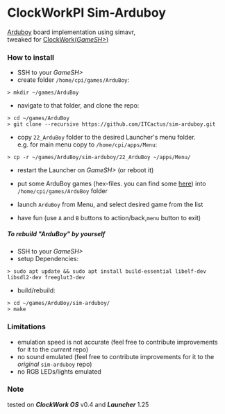 # ClockWorkPI Sim-Arduboy
[Arduboy](https://arduboy.com/) board implementation using simavr, \
tweaked for [ClockWork(_GameSH>_)](https://clockworkpi.com)


### How to install

* SSH to your _GameSH>_
* create folder `/home/cpi/games/ArduBoy`:
``` ShellSession
> mkdir ~/games/ArduBoy
```

* navigate to that folder, and clone the repo:
``` ShellSession
> cd ~/games/ArduBoy
> git clone --recursive https://github.com/ITCactus/sim-arduboy.git
```

* copy `22_ArduBoy` folder to the desired Launcher's menu folder. \
e.g. for main menu copy to `/home/cpi/apps/Menu`:
``` ShellSession
> cp -r ~/games/ArduBoy/sim-arduboy/22_ArduBoy ~/apps/Menu/
```

* restart the Launcher on _GameSH>_ (or reboot it)

* put some ArduBoy games (hex-files. you can find some [here](https://community.arduboy.com/c/games)) into `/home/cpi/games/ArduBoy` folder

* launch `ArduBoy` from Menu, and select desired game from the list 

* have fun (use `A` and `B` buttons to action/back,`menu` button to exit)

##### To rebuild "ArduBoy" by yourself

* SSH to your _GameSH>_
* setup Dependencies:

``` ShellSession
> sudo apt update && sudo apt install build-essential libelf-dev libsdl2-dev freeglut3-dev
```

* build/rebuild:

``` ShellSession
> cd ~/games/ArduBoy/sim-arduboy/
> make
```

### Limitations
* emulation speed is not accurate (feel free to contribute improvements for it to the *current* repo)
* no sound emulated (feel free to contribute improvements for it to the *original* `sim-arduboy` repo)
* no RGB LEDs/lights emulated 


### Note
tested on *__ClockWork OS__* v0.4 and *__Launcher__* 1.25
